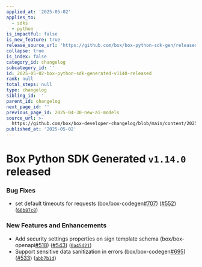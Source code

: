 ```yaml
---
applied_at: '2025-05-02'
applies_to:
  - sdks
  - python
is_impactful: false
is_new_feature: true
release_source_url: 'https://github.com/box/box-python-sdk-gen/releases/tag/v1.14.0'
collapse: true
is_index: false
category_id: changelog
subcategory_id: ''
id: 2025-05-02-box-python-sdk-generated-v1140-released
rank: null
total_steps: null
type: changelog
sibling_id: ''
parent_id: changelog
next_page_id: ''
previous_page_id: 2025-04-30-new-ai-models
source_url: >-
  https://github.com/box/box-developer-changelog/blob/main/content/2025/05-02-box-python-sdk-generated-v1140-released.md
published_at: '2025-05-02'
---
```

# Box Python SDK Generated `v1.14.0` released

### Bug Fixes

* set default timeouts for requests (box/box-codegen[#707][1]) ([#552][2]) ([`66b87c8`][3])

### New Features and Enhancements

* Add security settings properties on sign template schema (box/box-openapi[#518][4]) ([#543][5]) ([`0a45d21`][6])
* Support sensitive data sanitization in errors (box/box-codegen[#695][7]) ([#533][8]) ([`abb7b1d`][9])

[1]: https://github.com/box/box-python-sdk-gen/issues/707

[2]: https://github.com/box/box-python-sdk-gen/issues/552

[3]: https://github.com/box/box-python-sdk-gen/commit/66b87c8986ce2f5fdb3a9eac995ef8a9643bcd76

[4]: https://github.com/box/box-python-sdk-gen/issues/518

[5]: https://github.com/box/box-python-sdk-gen/issues/543

[6]: https://github.com/box/box-python-sdk-gen/commit/0a45d218d1aa3fa62da7b5c8c01506fb657c0b36

[7]: https://github.com/box/box-python-sdk-gen/issues/695

[8]: https://github.com/box/box-python-sdk-gen/issues/533

[9]: https://github.com/box/box-python-sdk-gen/commit/abb7b1d16a192edd99ff1fc4fb7c4caf79ee5f10